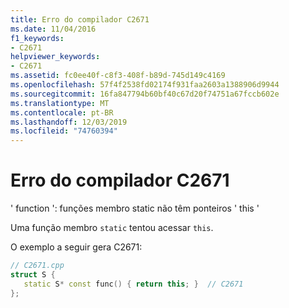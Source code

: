 ```yaml
---
title: Erro do compilador C2671
ms.date: 11/04/2016
f1_keywords:
- C2671
helpviewer_keywords:
- C2671
ms.assetid: fc0ee40f-c8f3-408f-b89d-745d149c4169
ms.openlocfilehash: 57f4f2538fd02174f931faa2603a1388906d9944
ms.sourcegitcommit: 16fa847794b60bf40c67d20f74751a67fccb602e
ms.translationtype: MT
ms.contentlocale: pt-BR
ms.lasthandoff: 12/03/2019
ms.locfileid: "74760394"
---
```

# <a name="compiler-error-c2671"></a>Erro do compilador C2671

' function ': funções membro static não têm ponteiros ' this '

Uma função membro `static` tentou acessar `this`.

O exemplo a seguir gera C2671:

```cpp
// C2671.cpp
struct S {
   static S* const func() { return this; }  // C2671
};
```
